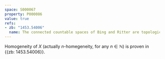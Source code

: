 ```yaml
---
space: S000067
property: P000086
value: true
refs:
- zb: "1453.54006"
  name: The connected countable spaces of Bing and Ritter are topologically homogeneous (Banakh et al.)
---
```


Homogeneity of $X$ (actually $n$-homegeneity, for any $n\in\mathbb N$) is proven in {{zb: 1453.54006}}.
